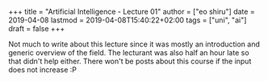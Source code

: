 +++
title = "Artificial Intelligence - Lecture 01"
author = ["eo shiru"]
date = 2019-04-08
lastmod = 2019-04-08T15:40:22+02:00
tags = ["uni", "ai"]
draft = false
+++

Not much to write about this lecture since it was mostly an introduction and generic overview of the field. The lecturant was also half an hour late so that didn't help either. There won't be posts about this course if the input does not increase :P
